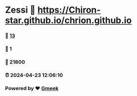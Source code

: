 # Zessi :link: https://Chiron-star.github.io/chrion.github.io 
### :page_facing_up: [13](https://Chiron-star.github.io/chrion.github.io/tag.html) 
### :speech_balloon: 1 
### :hibiscus: 21800 
### :alarm_clock: 2024-04-23 12:06:10 
### Powered by :heart: [Gmeek](https://github.com/Meekdai/Gmeek)
